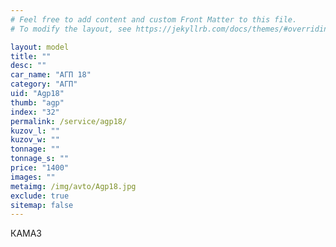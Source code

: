 ```yaml
---
# Feel free to add content and custom Front Matter to this file.
# To modify the layout, see https://jekyllrb.com/docs/themes/#overriding-theme-defaults

layout: model
title: ""
desc: ""
car_name: "АГП 18"
category: "АГП"
uid: "Agp18"
thumb: "agp"
index: "32"
permalink: /service/agp18/
kuzov_l: ""
kuzov_w: ""
tonnage: ""
tonnage_s: ""
price: "1400"
images: ""
metaimg: /img/avto/Agp18.jpg
exclude: true
sitemap: false
---
```


КАМАЗ
